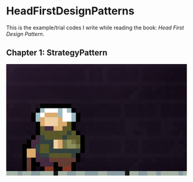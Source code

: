 # HeadFirstDesignPatterns

This is the example/trial codes I write while reading the book: *Head First Design Pattern*.

## Chapter 1: StrategyPattern

![TestImage](read_me_images/hahaha.gif)